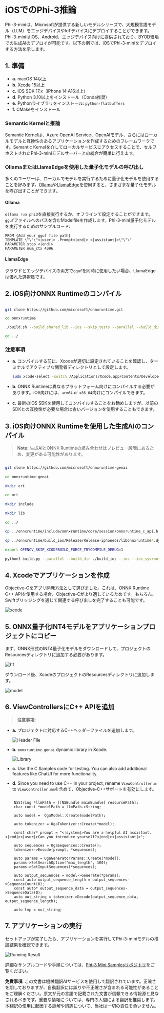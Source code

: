 # **iOSでのPhi-3推論**

Phi-3-miniは、Microsoftが提供する新しいモデルシリーズで、大規模言語モデル（LLM）をエッジデバイスやIoTデバイスにデプロイすることができます。Phi-3-miniはiOS、Android、エッジデバイス向けに提供されており、BYOD環境での生成AIのデプロイが可能です。以下の例では、iOSでPhi-3-miniをデプロイする方法を示します。

## **1. 準備**

- **a.** macOS 14以上
- **b.** Xcode 15以上
- **c.** iOS SDK 17.x（iPhone 14 A16以上）
- **d.** Python 3.10以上をインストール（Conda推奨）
- **e.** Pythonライブラリをインストール: `python-flatbuffers`
- **f.** CMakeをインストール

### Semantic Kernelと推論

Semantic Kernelは、Azure OpenAI Service、OpenAIモデル、さらにはローカルモデルと互換性のあるアプリケーションを作成するためのフレームワークです。Semantic Kernelを介してローカルサービスにアクセスすることで、セルフホストされたPhi-3-miniモデルサーバーとの統合が簡単に行えます。

### OllamaまたはLlamaEdgeを使用した量子化モデルの呼び出し

多くのユーザーは、ローカルでモデルを実行するために量子化モデルを使用することを好みます。[Ollama](https://ollama.com)や[LlamaEdge](https://llamaedge.com)を使用すると、さまざまな量子化モデルを呼び出すことができます。

#### **Ollama**

`ollama run phi3`を直接実行するか、オフラインで設定することができます。`gguf`ファイルへのパスを含むModelfileを作成します。Phi-3-mini量子化モデルを実行するためのサンプルコード:

```gguf
FROM {Add your gguf file path}
TEMPLATE \"\"\"<|user|> .Prompt<|end|> <|assistant|>\"\"\"
PARAMETER stop <|end|>
PARAMETER num_ctx 4096
```

#### **LlamaEdge**

クラウドとエッジデバイスの両方で`gguf`を同時に使用したい場合、LlamaEdgeは優れた選択肢です。

## **2. iOS向けONNX Runtimeのコンパイル**

```bash

git clone https://github.com/microsoft/onnxruntime.git

cd onnxruntime

./build.sh --build_shared_lib --ios --skip_tests --parallel --build_dir ./build_ios --ios --apple_sysroot iphoneos --osx_arch arm64 --apple_deploy_target 17.5 --cmake_generator Xcode --config Release

cd ../

```

### **注意事項**

- **a.** コンパイルする前に、Xcodeが適切に設定されていることを確認し、ターミナルでアクティブな開発者ディレクトリとして設定します。

    ```bash
    sudo xcode-select -switch /Applications/Xcode.app/Contents/Developer
    ```

- **b.** ONNX Runtimeは異なるプラットフォーム向けにコンパイルする必要があります。iOS向けには、`arm64` or `x86_64`向けにコンパイルできます。

- **c.** 最新のiOS SDKを使用してコンパイルすることをお勧めしますが、以前のSDKとの互換性が必要な場合は古いバージョンを使用することもできます。

## **3. iOS向けONNX Runtimeを使用した生成AIのコンパイル**

> **Note:** 生成AIとONNX Runtimeの組み合わせはプレビュー段階にあるため、変更がある可能性があります。

```bash

git clone https://github.com/microsoft/onnxruntime-genai
 
cd onnxruntime-genai
 
mkdir ort
 
cd ort
 
mkdir include
 
mkdir lib
 
cd ../
 
cp ../onnxruntime/include/onnxruntime/core/session/onnxruntime_c_api.h ort/include
 
cp ../onnxruntime/build_ios/Release/Release-iphoneos/libonnxruntime*.dylib* ort/lib
 
export OPENCV_SKIP_XCODEBUILD_FORCE_TRYCOMPILE_DEBUG=1
 
python3 build.py --parallel --build_dir ./build_ios --ios --ios_sysroot iphoneos --ios_arch arm64 --ios_deployment_target 17.5 --cmake_generator Xcode --cmake_extra_defines CMAKE_XCODE_ATTRIBUTE_CODE_SIGNING_ALLOWED=NO

```

## **4. Xcodeでアプリケーションを作成**

Objective-Cをアプリ開発方法として選びました。これは、ONNX Runtime C++ APIを使用する場合、Objective-Cがより適しているためです。もちろん、Swiftブリッジングを通じて関連する呼び出しを完了することも可能です。

![xcode](../../../../translated_images/xcode.2817f1d089dc7d09ba6a41361db7052567d63f714062e2e4325b0e0895ccb4c4.ja.png)

## **5. ONNX量子化INT4モデルをアプリケーションプロジェクトにコピー**

まず、ONNX形式のINT4量子化モデルをダウンロードして、プロジェクトのResourcesディレクトリに追加する必要があります。

![hf](../../../../translated_images/hf.dd843c3e95f3b462a3d5f06dbbb17c1f1a33b87688c1cda4d990084ef71a4eed.ja.png)

ダウンロード後、XcodeのプロジェクトのResourcesディレクトリに追加します。

![model](../../../../translated_images/model.2b8e95a590e70374b2294b16f8ae18c9110239a550e64dc034d6bc16d37e0106.ja.png)

## **6. ViewControllersにC++ APIを追加**

> **注意事項:**

- **a.** プロジェクトに対応するC++ヘッダーファイルを追加します。

  ![Header File](../../../../translated_images/head.7eeb79e1de8f375590e7a5c54fcc8278d265fee3135ebce9c8e241e08d823f7c.ja.png)

- **b.** `onnxruntime-genai` dynamic library in Xcode.

  ![Library](../../../../translated_images/lib.9388329df08543518d094d14c8ca0c8e6f0ce264ee68630a8c5c3d783355b6d1.ja.png)

- **c.** Use the C Samples code for testing. You can also add additional features like ChatUI for more functionality.

- **d.** Since you need to use C++ in your project, rename `ViewController.m` to `ViewController.mm`を含めて、Objective-C++サポートを有効にします。

```objc

    NSString *llmPath = [[NSBundle mainBundle] resourcePath];
    char const *modelPath = llmPath.cString;

    auto model =  OgaModel::Create(modelPath);

    auto tokenizer = OgaTokenizer::Create(*model);

    const char* prompt = "<|system|>You are a helpful AI assistant.<|end|><|user|>Can you introduce yourself?<|end|><|assistant|>";

    auto sequences = OgaSequences::Create();
    tokenizer->Encode(prompt, *sequences);

    auto params = OgaGeneratorParams::Create(*model);
    params->SetSearchOption("max_length", 100);
    params->SetInputSequences(*sequences);

    auto output_sequences = model->Generate(*params);
    const auto output_sequence_length = output_sequences->SequenceCount(0);
    const auto* output_sequence_data = output_sequences->SequenceData(0);
    auto out_string = tokenizer->Decode(output_sequence_data, output_sequence_length);
    
    auto tmp = out_string;

```

## **7. アプリケーションの実行**

セットアップが完了したら、アプリケーションを実行してPhi-3-miniモデルの推論結果を確認できます。

![Running Result](../../../../translated_images/result.a2debbd16a6697a8cbd23dadff703358ea87eee7d68f0643b83707a578ca73e8.ja.jpg)

詳細なサンプルコードや手順については、[Phi-3 Mini Samplesリポジトリ](https://github.com/Azure-Samples/Phi-3MiniSamples/tree/main/ios)をご覧ください。

**免責事項**:
この文書は機械翻訳AIサービスを使用して翻訳されています。正確さを期しておりますが、自動翻訳には誤りや不正確さが含まれる可能性があることをご理解ください。原文が元の言語で記載された文書が信頼できる情報源と見なされるべきです。重要な情報については、専門の人間による翻訳を推奨します。本翻訳の使用に起因する誤解や誤訳について、当社は一切の責任を負いません。